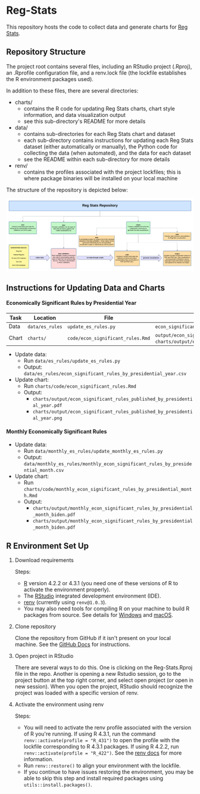 # Reg-Stats

This repository hosts the code to collect data and generate charts for [Reg Stats](https://regulatorystudies.columbian.gwu.edu/reg-stats).

## Repository Structure

The project root contains several files, including an RStudio project (.Rproj), an .Rprofile configuration file, and a renv.lock file (the lockfile establishes the R environment packages used).

In addition to these files, there are several directories:

- charts/
  - contains the R code for updating Reg Stats charts, chart style information, and data visualization output
  - see this sub-directory's README for more details
- data/
  - contains sub-directories for each Reg Stats chart and dataset
  - each sub-directory contains instructions for updating each Reg Stats dataset (either automatically or manually), the Python code for collecting the data (when automated), and the data for each dataset
  - see the README within each sub-directory for more details
- renv/
  - contains the profiles associated with the project lockfiles; this is where package binaries will be installed on your local machine

The structure of the repository is depicted below:

![Map of Reg Stats Repository](charts/style/repo_map.png) 

## Instructions for Updating Data and Charts

#### Economically Significant Rules by Presidential Year

| Task  | Location | File | Output |
|-------| -------- | ---- | ------ |
| Data  | `data/es_rules` | `update_es_rules.py` | `econ_significant_rules_by_presidential_year.csv` |
| Chart | `charts/` | `code/econ_significant_rules.Rmd` | `output/econ_significant_rules_published_by_presidential_year.pdf`<br/>`charts/output/econ_significant_rules_published_by_presidential_year.png` |

- Update data:
  - Run `data/es_rules/update_es_rules.py`
  - Output: `data/es_rules/econ_significant_rules_by_presidential_year.csv`
- Update chart:
  - Run `charts/code/econ_significant_rules.Rmd`
  - Output:
    - `charts/output/econ_significant_rules_published_by_presidential_year.pdf`
    - `charts/output/econ_significant_rules_published_by_presidential_year.png`

#### Monthly Economically Significant Rules
- Update data:
  - Run `data/monthly_es_rules/update_monthly_es_rules.py`
  - Output: `data/monthly_es_rules/monthly_econ_significant_rules_by_presidential_month.csv`
- Update chart:
  - Run `charts/code/monthly_econ_significant_rules_by_presidential_month.Rmd`
  - Output:
    - `charts/output/monthly_econ_significant_rules_by_presidential_month_biden.pdf`
    - `charts/output/monthly_econ_significant_rules_by_presidential_month_biden.pdf`

## R Environment Set Up

1. Download requirements  

    Steps:
     - [R](https://cran.rstudio.com/) version 4.2.2 or 4.3.1 (you need one of these versions of R to activate the environment properly).  
     - The [RStudio](https://posit.co/download/rstudio-desktop/) integrated development environment (IDE).  
     - [renv](https://rstudio.github.io/renv/index.html) (currently using `renv@1.0.3`).  
     - You may also need tools for compiling R on your machine to build R packages from source. See details for [Windows](https://cran.rstudio.com/bin/windows/Rtools/rtools40.html) and [macOS](https://cran.r-project.org/bin/macosx/tools/).  

2. Clone repository  
  
    Clone the repository from GitHub if it isn't present on your local machine. See the [GitHub Docs](https://docs.github.com/en/repositories/creating-and-managing-repositories/cloning-a-repository) for instructions.  

3. Open project in RStudio  

    There are several ways to do this. One is clicking on the Reg-Stats.Rproj file in the repo. Another is opening a new Rstudio session, go to the project button at the top right corner, and select open project (or open in new session). When you open the project, RStudio should recognize the project was loaded with a specific version of renv.  

4. Activate the environment using renv  

    Steps:
      - You will need to activate the renv profile associated with the version of R you're running. If using R 4.3.1, run the command `renv::activate(profile = "R_431")` to open the profile with the lockfile corresponding to R 4.3.1 packages. If using R 4.2.2, run `renv::activate(profile = "R_422")`. See the [renv docs](https://rstudio.github.io/renv/articles/profiles.html) for more information.  
      - Run `renv::restore()` to align your environment with the lockfile.  
      - If you continue to have issues restoring the environment, you may be able to skip this step and install required packages using `utils::install.packages()`.  
